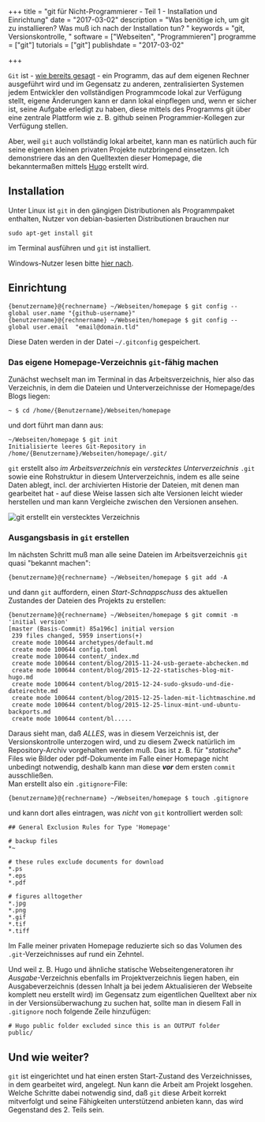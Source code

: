+++
title       = "git für Nicht-Programmierer - Teil 1 - Installation und Einrichtung"
date        = "2017-03-02"
description = "Was benötige ich, um git zu installieren? Was muß ich nach der Installation tun? "
keywords    = "git, Versionskontrolle, "
software    = ["Webseiten", "Programmieren"]
programme   = ["git"]
tutorials   = ["git"]
publishdate = "2017-03-02"

+++


`Git` ist - [wie bereits gesagt](2017-03-01-start-mit-git-grundlegendes.html) - ein Programm, das auf dem eigenen Rechner ausgeführt wird und im Gegensatz zu anderen, zentralisierten Systemen jedem Entwickler den vollständigen Programmcode lokal zur Verfügung stellt, eigene Änderungen kann er dann lokal einpflegen und, wenn er sicher ist, seine Aufgabe erledigt zu haben, diese mittels des Programms git über eine zentrale Plattform wie z. B. github seinen Programmier-Kollegen zur Verfügung stellen.<!--more-->

Aber, weil `git` auch vollständig lokal arbeitet, kann man es natürlich auch für seine eigenen kleinen privaten Projekte nutzbringend einsetzen. Ich demonstriere das an den Quelltexten dieser Homepage, die bekanntermaßen mittels [Hugo](/programme/hugo.html) erstellt wird.

## Installation
Unter Linux ist `git` in den gängigen Distributionen als Programmpaket enthalten, Nutzer von debian-basierten Distributionen brauchen nur

```
sudo apt-get install git
```
im Terminal ausführen und `git` ist installiert.

Windows-Nutzer lesen bitte [hier nach](https://git-for-windows.github.io/).

## Einrichtung

```
{benutzername}@{rechnername} ~/Webseiten/homepage $ git config --global user.name "{github-username}"
{benutzername}@{rechnername} ~/Webseiten/homepage $ git config --global user.email  "email@domain.tld"
```
Diese Daten werden in der Datei `~/.gitconfig` gespeichert.

### Das eigene Homepage-Verzeichnis `git`-fähig machen
Zunächst wechselt man im Terminal in das Arbeitsverzeichnis, hier also das Verzeichnis, in dem die Dateien und Unterverzeichnisse der Homepage/des Blogs liegen:
```
~ $ cd /home/{Benutzername}/Webseiten/homepage 
```
und dort führt man dann aus:
```
~/Webseiten/homepage $ git init
Initialisierte leeres Git-Repository in /home/{Benutzername}/Webseiten/homepage/.git/
```
`git` erstellt also _im Arbeitsverzeichnis_ ein _verstecktes Unterverzeichnis_ `.git` sowie eine Rohstruktur in diesem Unterverzeichnis, indem es alle seine Daten ablegt, incl. der archivierten Historie der Dateien, mit denen man gearbeitet hat - auf diese Weise lassen sich alte Versionen leicht wieder herstellen und man kann Vergleiche zwischen den Versionen ansehen.

![git erstellt ein verstecktes Verzeichnis](/bilder/2017-03/git-repository-verzeichnis.png)

### Ausgangsbasis in `git` erstellen

Im nächsten Schritt muß man alle seine Dateien im Arbeitsverzeichnis `git` quasi "bekannt machen":
```
{benutzername}@{rechnername} ~/Webseiten/homepage $ git add -A
```
und dann `git` auffordern, einen _Start-Schnappschuss_ des aktuellen Zustandes der Dateien des Projekts zu erstellen:
```
{benutzername}@{rechnername} ~/Webseiten/homepage $ git commit -m 'initial version'
[master (Basis-Commit) 85a196c] initial version
 239 files changed, 5959 insertions(+)
 create mode 100644 archetypes/default.md
 create mode 100644 config.toml
 create mode 100644 content/_index.md
 create mode 100644 content/blog/2015-11-24-usb-geraete-abchecken.md
 create mode 100644 content/blog/2015-12-22-statisches-blog-mit-hugo.md
 create mode 100644 content/blog/2015-12-24-sudo-gksudo-und-die-dateirechte.md
 create mode 100644 content/blog/2015-12-25-laden-mit-lichtmaschine.md
 create mode 100644 content/blog/2015-12-25-linux-mint-und-ubuntu-backports.md
 create mode 100644 content/bl.....
 ```
 Daraus sieht man, daß _ALLES_, was in diesem Verzeichnis ist, der Versionskontrolle unterzogen wird, und zu diesem Zweck natürlich im Repository-Archiv vorgehalten werden muß. Das ist z. B. für "_statische_" Files wie Bilder oder pdf-Dokumente im Falle einer Homepage nicht unbedingt notwendig, deshalb kann man diese ___vor___ dem ersten `commit` ausschließen.    
Man erstellt also ein `.gitignore`-File:
```
{benutzername}@{rechnername} ~/Webseiten/homepage $ touch .gitignore
```
und kann dort alles eintragen, was _nicht_ von `git` kontrolliert werden soll:
```
## General Exclusion Rules for Type 'Homepage'

# backup files
*~

# these rules exclude documents for download
*.ps
*.eps
*.pdf

# figures alltogether
*.jpg
*.png
*.gif
*.tif
*.tiff
```
Im Falle meiner privaten Homepage reduzierte sich so das Volumen des `.git`-Verzeichnisses auf rund ein Zehntel.

Und weil z. B. Hugo und ähnliche statische Webseitengeneratoren ihr _Ausgabe_-Verzeichnis ebenfalls im Projektverzeichnis liegen haben, ein Ausgabeverzeichnis (dessen Inhalt ja bei jedem Aktualisieren der Webseite komplett neu erstellt wird) im Gegensatz zum eigentlichen Quelltext aber nix in der Versionsüberwachung zu suchen hat, sollte man in diesem Fall in  `.gitignore` noch folgende Zeile hinzufügen:
```
# Hugo public folder excluded since this is an OUTPUT folder
public/
```
## Und wie weiter?
`git` ist eingerichtet und hat einen ersten Start-Zustand des Verzeichnisses, in dem gearbeitet wird, angelegt. Nun kann die Arbeit am Projekt losgehen.    
Welche Schritte dabei notwendig sind, daß `git` diese Arbeit korrekt mitverfolgt und seine Fähigkeiten unterstützend anbieten kann, das wird Gegenstand des 2. Teils sein.


